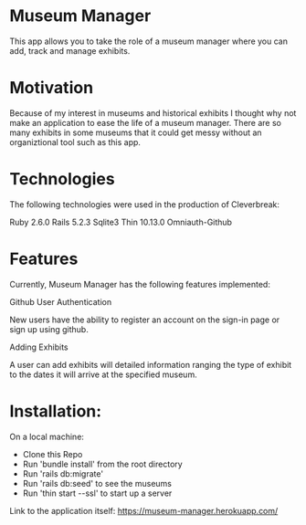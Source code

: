 # Museum Manager

This app allows you to take the role of a museum manager where you can add, track and manage exhibits.

# Motivation
Because of my interest in museums and historical exhibits I thought why not make an application to ease the life of a museum manager. There are so many exhibits in some museums that it could get messy without an organiztional tool such as this app.

# Technologies
The following technologies were used in the production of Cleverbreak:

Ruby 2.6.0
Rails 5.2.3
Sqlite3
Thin 10.13.0
Omniauth-Github

# Features
Currently, Museum Manager has the following features implemented:

Github User Authentication

New users have the ability to register an account on the sign-in page or sign up using github.


Adding Exhibits

A user can add exhibits will detailed information ranging the type of exhibit to the dates it will arrive at the specified museum.


# Installation:

On a local machine:

- Clone this Repo
- Run 'bundle install' from the root directory
- Run 'rails db:migrate'
- Run 'rails db:seed' to see the museums
- Run 'thin start --ssl' to start up a server


Link to the application itself: https://museum-manager.herokuapp.com/

